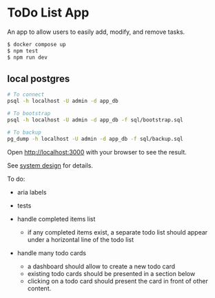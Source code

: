 # ToDo List App

An app to allow users to easily add, modify, and remove tasks.

```bash
$ docker compose up
$ npm test
$ npm run dev
```

## local postgres

```bash
# To connect
psql -h localhost -U admin -d app_db

# To bootstrap
psql -h localhost -U admin -d app_db -f sql/bootstrap.sql

# To backup
pg_dump -h localhost -U admin -d app_db -f sql/backup.sql
```

Open [http://localhost:3000](http://localhost:3000) with your browser to see the result.


See [system design](design.md) for details.

To do:
* aria labels
* tests

* handle completed items list
    * if any completed items exist, a separate todo list should appear under a horizontal line of the todo list
* handle many todo cards
    * a dashboard should allow to create a new todo card
    * existing todo cards should be presented in a section below
    * clicking on a todo card should present the card in front of other content.